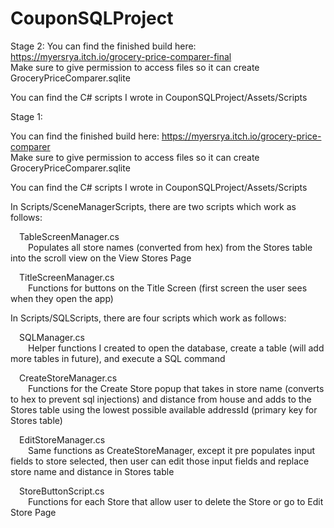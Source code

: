 # CouponSQLProject

Stage 2: 
You can find the finished build here: https://myersrya.itch.io/grocery-price-comparer-final  
Make sure to give permission to access files so it can create GroceryPriceComparer.sqlite 

You can find the C# scripts I wrote in CouponSQLProject/Assets/Scripts 

Stage 1: 

You can find the finished build here: https://myersrya.itch.io/grocery-price-comparer  
Make sure to give permission to access files so it can create GroceryPriceComparer.sqlite  
  
You can find the C# scripts I wrote in CouponSQLProject/Assets/Scripts  
  
In Scripts/SceneManagerScripts, there are two scripts which work as follows:  
  
&emsp;TableScreenManager.cs  
&emsp;&emsp;Populates all store names (converted from hex) from the Stores table into the scroll view on the View Stores Page  
  
&emsp;TitleScreenManager.cs  
&emsp;&emsp;Functions for buttons on the Title Screen (first screen the user sees when they open the app)  
  
In Scripts/SQLScripts, there are four scripts which work as follows:  
  
&emsp;SQLManager.cs  
&emsp;&emsp;Helper functions I created to open the database, create a table (will add more tables in future), and execute a SQL command  
  
&emsp;CreateStoreManager.cs  
&emsp;&emsp;Functions for the Create Store popup that takes in store name (converts to hex to prevent sql injections) and distance from house and adds to the Stores table using the lowest possible available addressId (primary key for Stores table)  
  
&emsp;EditStoreManager.cs  
&emsp;&emsp;Same functions as CreateStoreManager, except it pre populates input fields to store selected, then user can edit those input fields and replace store name and distance in Stores table  
  
&emsp;StoreButtonScript.cs  
&emsp;&emsp;Functions for each Store that allow user to delete the Store or go to Edit Store Page
